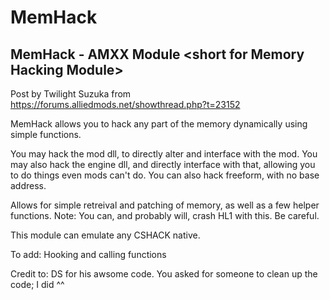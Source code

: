 # MemHack
## MemHack - AMXX Module &lt;short for Memory Hacking Module> 

Post by Twilight Suzuka from https://forums.alliedmods.net/showthread.php?t=23152

MemHack <short for Memory Hacking Module> allows you to hack any part of the memory dynamically using simple functions.

You may hack the mod dll, to directly alter and interface with the mod.
You may also hack the engine dll, and directly interface with that, allowing you to do things even mods can't do.
You can also hack freeform, with no base address.

Allows for simple retreival and patching of memory, as well as a few helper functions. Note: You can, and probably will, crash HL1 with this. Be careful.

This module can emulate any CSHACK native.

To add:
Hooking and calling functions

Credit to: DS for his awsome code. You asked for someone to clean up the code; I did ^^
